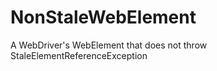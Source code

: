 NonStaleWebElement
==================

A WebDriver's WebElement that does not throw StaleElementReferenceException
